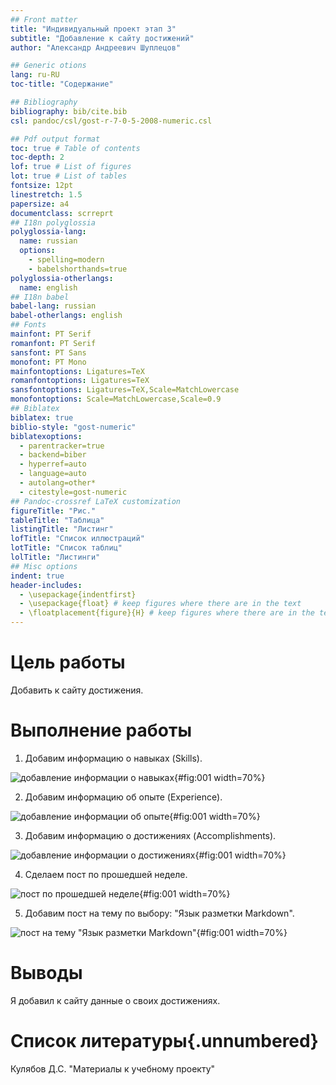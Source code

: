 ```yaml
---
## Front matter
title: "Индивидуальный проект этап 3"
subtitle: "Добавление к сайту достижений"
author: "Александр Андреевич Шуплецов"

## Generic otions
lang: ru-RU
toc-title: "Содержание"

## Bibliography
bibliography: bib/cite.bib
csl: pandoc/csl/gost-r-7-0-5-2008-numeric.csl

## Pdf output format
toc: true # Table of contents
toc-depth: 2
lof: true # List of figures
lot: true # List of tables
fontsize: 12pt
linestretch: 1.5
papersize: a4
documentclass: scrreprt
## I18n polyglossia
polyglossia-lang:
  name: russian
  options:
	- spelling=modern
	- babelshorthands=true
polyglossia-otherlangs:
  name: english
## I18n babel
babel-lang: russian
babel-otherlangs: english
## Fonts
mainfont: PT Serif
romanfont: PT Serif
sansfont: PT Sans
monofont: PT Mono
mainfontoptions: Ligatures=TeX
romanfontoptions: Ligatures=TeX
sansfontoptions: Ligatures=TeX,Scale=MatchLowercase
monofontoptions: Scale=MatchLowercase,Scale=0.9
## Biblatex
biblatex: true
biblio-style: "gost-numeric"
biblatexoptions:
  - parentracker=true
  - backend=biber
  - hyperref=auto
  - language=auto
  - autolang=other*
  - citestyle=gost-numeric
## Pandoc-crossref LaTeX customization
figureTitle: "Рис."
tableTitle: "Таблица"
listingTitle: "Листинг"
lofTitle: "Список иллюстраций"
lotTitle: "Список таблиц"
lolTitle: "Листинги"
## Misc options
indent: true
header-includes:
  - \usepackage{indentfirst}
  - \usepackage{float} # keep figures where there are in the text
  - \floatplacement{figure}{H} # keep figures where there are in the text
---
```


# Цель работы

Добавить к сайту достижения.

# Выполнение работы

1. Добавим информацию о навыках (Skills).

![добавление информации о навыках](image/1.png){#fig:001 width=70%}

2. Добавим информацию об опыте (Experience).

![добавление информации об опыте](image/2.png){#fig:001 width=70%}

3. Добавим информацию о достижениях (Accomplishments).

![добавление информации о достижениях](image/3.png){#fig:001 width=70%}

4. Сделаем пост по прошедшей неделе.

![пост по прошедшей неделе](image/4.png){#fig:001 width=70%}

5. Добавим пост на тему по выбору: "Язык разметки Markdown".

![пост на тему "Язык разметки Markdown"](image/5.png){#fig:001 width=70%}

# Выводы

Я добавил к сайту данные о своих достижениях.

# Список литературы{.unnumbered}

Кулябов Д.С. "Материалы к учебному проекту"
